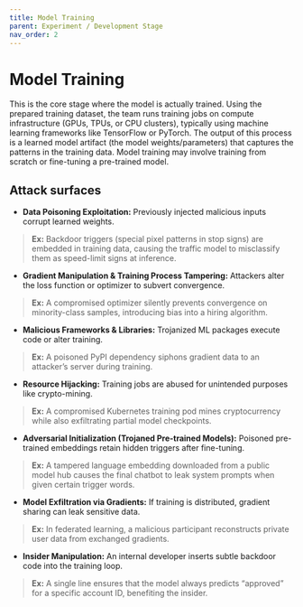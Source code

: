 ```yaml
---
title: Model Training
parent: Experiment / Development Stage
nav_order: 2
---
```


# Model Training

This is the core stage where the model is actually trained. Using the prepared training dataset, the team runs training jobs on compute infrastructure (GPUs, TPUs, or CPU clusters), typically using machine learning frameworks like TensorFlow or PyTorch. The output of this process is a learned model artifact (the model weights/parameters) that captures the patterns in the training data. Model training may involve training from scratch or fine-tuning a pre-trained model.

## Attack surfaces

- **Data Poisoning Exploitation:** Previously injected malicious inputs corrupt learned weights.  
> **Ex:** Backdoor triggers (special pixel patterns in stop signs) are embedded in training data, causing the traffic model to misclassify them as speed-limit signs at inference.

- **Gradient Manipulation & Training Process Tampering:** Attackers alter the loss function or optimizer to subvert convergence.  
> **Ex:** A compromised optimizer silently prevents convergence on minority-class samples, introducing bias into a hiring algorithm.

- **Malicious Frameworks & Libraries:** Trojanized ML packages execute code or alter training.  
> **Ex:** A poisoned PyPI dependency siphons gradient data to an attacker’s server during training.

- **Resource Hijacking:** Training jobs are abused for unintended purposes like crypto-mining.  
> **Ex:** A compromised Kubernetes training pod mines cryptocurrency while also exfiltrating partial model checkpoints.

- **Adversarial Initialization (Trojaned Pre-trained Models):** Poisoned pre-trained embeddings retain hidden triggers after fine-tuning.  
> **Ex:** A tampered language embedding downloaded from a public model hub causes the final chatbot to leak system prompts when given certain trigger words.

- **Model Exfiltration via Gradients:** If training is distributed, gradient sharing can leak sensitive data.  
> **Ex:** In federated learning, a malicious participant reconstructs private user data from exchanged gradients.

- **Insider Manipulation:** An internal developer inserts subtle backdoor code into the training loop.  
> **Ex:** A single line ensures that the model always predicts “approved” for a specific account ID, benefiting the insider.
